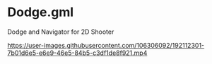 # Dodge.gml
Dodge and Navigator for 2D Shooter

https://user-images.githubusercontent.com/106306092/192112301-7b01d6e5-e6e9-46e5-84b5-c3df1de8f921.mp4
